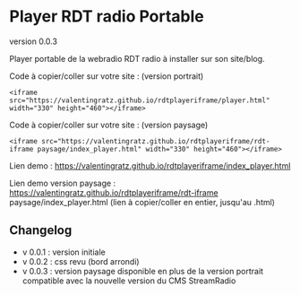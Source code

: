 # Player RDT radio Portable
version 0.0.3

Player portable de la webradio RDT radio à installer sur son site/blog.

Code à copier/coller sur votre site : (version portrait)

<!--Le code iframe à copier/coller sur votre site-->
    <iframe src="https://valentingratz.github.io/rdtplayeriframe/player.html" width="330" height="460"></iframe>


Code à copier/coller sur votre site : (version paysage)

<!--Le code iframe a copier/coller sur votre site-->
    <iframe src="https://valentingratz.github.io/rdtplayeriframe/rdt-iframe paysage/index_player.html" width="330" height="460"></iframe>


Lien demo : https://valentingratz.github.io/rdtplayeriframe/index_player.html

Lien demo version paysage : https://valentingratz.github.io/rdtplayeriframe/rdt-iframe paysage/index_player.html (lien à copier/coller en entier, jusqu'au .html)

## Changelog 
- v 0.0.1 : version initiale
- v 0.0.2 : css revu (bord arrondi)
- v 0.0.3 : version paysage disponible en plus de la version portrait
            compatible avec la nouvelle version du CMS StreamRadio
